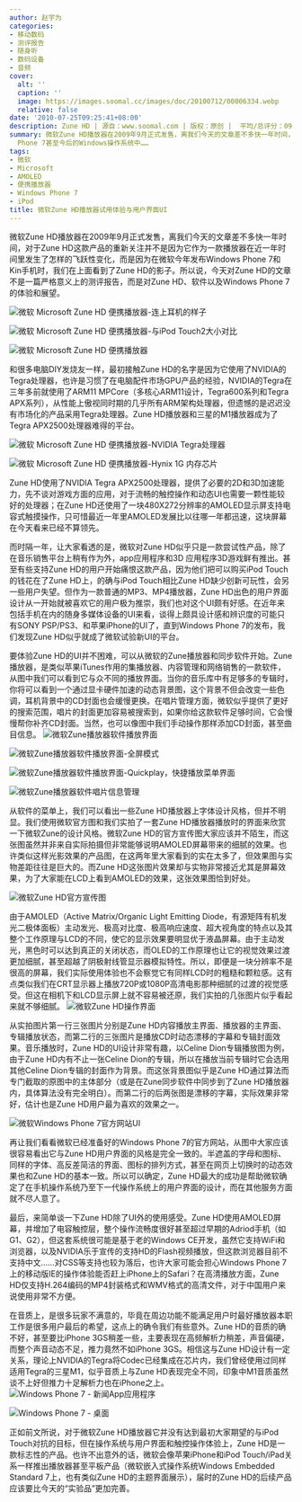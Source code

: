 ```yaml
---
author: 赵宇为
categories:
- 移动数码
- 测评报告
- 随身听
- 数码设备
- 音频
cover:
  alt: ''
  caption: ''
  image: https://images.soomal.cc/images/doc/20100712/00006334.webp
  relative: false
date: '2010-07-25T09:25:41+08:00'
description: Zune HD | 源自：www.soomal.com | 版权：原创 |  平均/总评分：09.14/128
summary: 微软Zune HD播放器在2009年9月正式发售，离我们今天的文章差不多快一年时间，对于Zune HD这款产品的重新关注并不是因为它作为一款播放器在近一年时间里发生了怎样的飞跃性变化，而是它独特的用户界面UI被微软使用在最新发布的Windows
  Phone 7甚至今后的Windows操作系统中……
tags:
- 微软
- Microsoft
- AMOLED
- 便携播放器
- Windows Phone 7
- iPod
title: 微软Zune HD播放器试用体验与用户界面UI
---
```


微软Zune HD播放器在2009年9月正式发售，离我们今天的文章差不多快一年时间，对于Zune HD这款产品的重新关注并不是因为它作为一款播放器在近一年时间里发生了怎样的飞跃性变化，而是因为在微软今年发布Windows Phone 7和Kin手机时，我们在上面看到了Zune HD的影子。所以说，今天对Zune HD的文章不是一篇严格意义上的测评报告，而是对Zune HD、软件以及Windows Phone 7的体验和展望。

![微软 Microsoft Zune HD 便携播放器-连上耳机的样子](https://images.soomal.cc/images/doc/20100712/00006334.webp)




![微软 Microsoft Zune HD 便携播放器-与iPod Touch2大小对比](https://images.soomal.cc/images/doc/20100712/00006330.webp)




![微软 Microsoft Zune HD 便携播放器](https://images.soomal.cc/images/doc/20100712/00006331.webp)




和很多电脑DIY发烧友一样，最初接触Zune HD的名字是因为它使用了NVIDIA的Tegra处理器，也许是习惯了在电脑配件市场GPU产品的经验，NVIDIA的Tegra在三年多前就使用了ARM11 MPCore（多核心ARM11设计，Tegra600系列和Tegra APX系列），从性能上傲视同时期的几乎所有ARM架构处理器，但遗憾的是迟迟没有市场化的产品采用Tegra处理器。Zune HD播放器和三星的M1播放器成为了Tegra APX2500处理器难得的平台。


![微软 Microsoft Zune HD 便携播放器-NVIDIA Tegra处理器](https://images.soomal.cc/images/doc/20100712/00006338.webp)




![微软 Microsoft Zune HD 便携播放器-Hynix 1G 内存芯片](https://images.soomal.cc/images/doc/20100712/00006340.webp)




Zune HD使用了NVIDIA Tegra APX2500处理器，提供了必要的2D和3D加速能力，先不谈对游戏方面的应用，对于流畅的触控操作和动态UI也需要一颗性能较好的处理器；在Zune HD还使用了一块480X272分辨率的AMOLED显示屏支持电容式触摸操作，只可惜最近一年里AMOLED发展比以往哪一年都迅速，这块屏幕在今天看来已经不算领先。

而时隔一年，让大家看透的是，微软对Zune HD似乎只是一款尝试性产品，除了在音乐销售平台上稍有作为外，app应用程序和3D 应用程序3D游戏鲜有推出。甚至有些支持Zune HD的用户开始痛恨这款产品，因为他们把可以购买iPod Touch的钱花在了Zune HD上，的确与iPod Touch相比Zune HD缺少创新可玩性，会另一些用户失望。但作为一款普通的MP3、MP4播放器，Zune HD出色的用户界面设计从一开始就被喜欢它的用户极为推崇，我们也对这个UI颇有好感。在近年来包括手机在内的随身多媒体设备的UI来看，谈得上颇具设计感和辨识度的可能只有SONY PSP/PS3、和苹果iPhone的UI了，直到Windows Phone 7的发布，我们发现Zune HD似乎就成了微软试验新UI的平台。


要体验Zune HD的UI并不困难，可以从微软的Zune播放器和同步软件开始。Zune播放器，是类似苹果iTunes作用的集播放器、内容管理和网络销售的一款软件，从图中我们可以看到它与众不同的播放界面。当你的音乐库中有足够多的专辑时，你将可以看到一个通过显卡硬件加速的动态背景图，这个背景不但会改变一些色调，耳机背景中的CD封面也会缓慢更换。在唱片管理方面，微软似乎提供了更好的搜索范围，唱片的封面更加容易被搜索到，如果你给这款软件足够时间，它会慢慢帮你补齐CD封面。当然，也可以像图中我们手动操作那样添加CD封面，甚至曲目信息。
![微软Zune播放器软件播放界面](https://images.soomal.cc/images/doc/20100725/00006488.webp)




![微软Zune播放器软件播放界面-全屏模式](https://images.soomal.cc/images/doc/20100725/00006489.webp)




![微软Zune播放器软件播放界面-Quickplay，快捷播放菜单界面](https://images.soomal.cc/images/doc/20100725/00006490.webp)




![微软Zune播放器软件唱片信息管理](https://images.soomal.cc/images/doc/20100725/00006491.webp)




从软件的菜单上，我们可以看出一些Zune HD播放器上字体设计风格，但并不明显。我们使用微软官方图和我们实拍了一套Zune HD播放器播放时的界面来欣赏一下微软Zune的设计风格。微软Zune HD的官方宣传图大家应该并不陌生，而这张图虽然并非来自实际拍摄但非常能够说明AMOLED屏幕带来的细腻的效果。也许类似这样光影效果的产品图，在这两年里大家看到的实在太多了，但效果图与实物差距往往是巨大的。而Zune HD这张图片效果却与实物非常接近尤其是屏幕效果，为了大家能在LCD上看到AMOLED的效果，这张效果图恰到好处。

![微软Zune HD官方宣传图](https://images.soomal.cc/images/doc/20100725/00006487.webp)




由于AMOLED（Active Matrix/Organic Light Emitting Diode，有源矩阵有机发光二极体面板）主动发光、极高对比度、极高响应速度、超大视角度的特点以及其整个工作原理与LCD的不同，使它的显示效果要明显优于液晶屏幕。由于主动发光，黑色时可以达到真正的关闭状态，而OLED的工作原理也让它的视觉效果过渡更加细腻，甚至超越了阴极射线管显示器模拟特性。所以，即便是一块分辨率不是很高的屏幕，我们实际使用体验也不会察觉它有同样LCD时的粗糙和颗粒感。这有点类似我们在CRT显示器上播放720P或1080P高清电影那种细腻的过渡的视觉感受。但这在相机下和LCD显示屏上就不容易被还原，我们实拍的几张图片似乎看起来就不够细腻。
![微软Zune HD操作界面](https://images.soomal.cc/images/doc/20100725/00006493.webp)




从实拍图片第一行三张图片分别是Zune HD内容播放主界面、播放器的主界面、专辑播放状态，而第二行的三张图片是播放CD时动态漂移的字幕和专辑封面效果。音乐播放时，Zune HD的UI设计非常有趣，以Celine Dion专辑播放图为例，由于Zune HD内有不止一张Celine Dion的专辑，所以在播放当前专辑时它会选用其他Celine Dion专辑的封面作为背景。而这张背景图似乎是Zune HD通过算法而专门截取的原图中的主体部分（或是在Zune同步软件中同步到了Zune HD播放器内，具体算法没有完全明白）。而第二行的后两张图是漂移的字幕，实际效果非常好，估计也是Zune HD用户最为喜欢的效果之一。

![微软Windows Phone 7官方网站UI](https://images.soomal.cc/images/doc/20100725/00006492.webp)




再让我们看看微软已经准备好的Windows Phone 7的官方网站，从图中大家应该很容易看出它与Zune HD用户界面的风格是完全一致的。半遮盖的字母和图标、同样的字体、高反差简洁的界面、图标的排列方式，甚至在网页上切换时的动态效果也和Zune HD的基本一致。所以可以确定，Zune HD最大的成功是帮助微软确定了在手机操作系统乃至下一代操作系统上的用户界面的设计，而在其他服务方面就不尽人意了。

最后，来简单谈一下Zune HD除了UI外的使用感受。Zune HD使用AMOLED屏幕，并增加了电容触控层，整个操作流畅度很好甚至超过早期的Adriod手机（如G1、G2），但这套系统很可能是基于老的Windows CE开发，虽然它支持WiFi和浏览器，以及NVIDIA乐于宣传的支持HD的Flash视频播放，但这款浏览器目前不支持中文……对CSS等支持也较为落后，也许大家可能会担心Windows Phone 7上的移动版IE的操作体验能否赶上iPhone上的Safari？在高清播放方面，Zune HD仅支持H.264编码的MP4封装格式和WMV格式的高清文件，对于中国用户来说使用非常不方便。

在音质上，是很多玩家不满意的，毕竟在周边功能不能满足用户时最好播放器本职工作是很多用户最后的希望，这点上的确令我们有些意外。Zune HD的音质的确不好，甚至要比iPhone 3GS稍差一些，主要表现在高频解析力稍差，声音偏硬，而整个声音动态不足，推力竟然不如iPhone 3GS。相信这与Zune HD设计有一定关系，理论上NVIDIA的Tegra将Codec已经集成在芯片内，我们曾经使用过同样适用Tegra的三星M1，似乎音质上与Zune HD表现完全不同，印象中M1音质虽然谈不上好但推力十足解析力也在iPhone之上。
![Windows Phone 7 - 新闻App应用程序](https://images.soomal.cc/images/doc/20100725/00006485.webp)




![Windows Phone 7 - 桌面](https://images.soomal.cc/images/doc/20100725/00006486.webp)




正如前文所说，对于微软Zune HD播放器它并没有达到最初大家期望的与iPod Touch对抗的目标，但在操作系统与用户界面和触控操作体验上，Zune HD是一款标志性的产品。也许不出意外的话，微软会像苹果iPhone和iPod Touch/iPad关系一样推出播放器甚至平板产品（微软嵌入式操作系统Windows Embedded Standard 7上，也有类似Zune HD的主题界面展示），届时的Zune HD的后续产品应该要比今天的“实验品”更加完善。